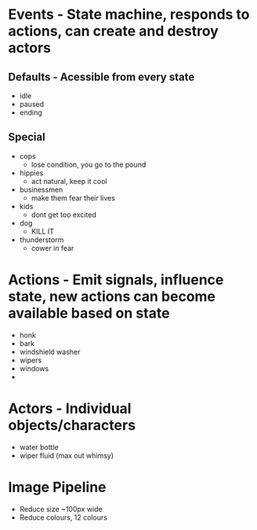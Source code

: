 # Events - State machine, responds to actions, can create and destroy actors
## Defaults - Acessible from every state
- idle
- paused
- ending

## Special
- cops
    - lose condition, you go to the pound
- hippies
    - act natural, keep it cool
- businessmen
    - make them fear their lives
- kids
    - dont get too excited
- dog
    - KILL IT
- thunderstorm
    - cower in fear


# Actions - Emit signals, influence state, new actions can become available based on state
- honk
- bark
- windshield washer
- wipers
- windows
- 

# Actors - Individual objects/characters
- water bottle
- wiper fluid (max out whimsy)


# Image Pipeline
- Reduce size ~100px wide
- Reduce colours, 12 colours

